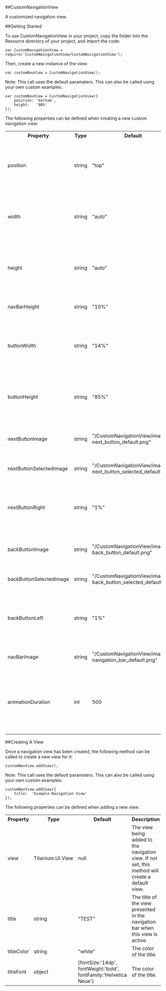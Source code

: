 ##CustomNavigationView

A customized navigation view.

##Getting Started

To use CustomNavigationView in your project, copy the folder into the Resource directory of your project, and import the code:

```
var CustomNavigationView = require('CustomNavigationView/CustomNavigationView');
```

Then, create a new instance of the view:

```
var customNavView = CustomNavigationView();
```

Note: This call uses the default paramaters.  This can also be called using your own custom examples:

```
var customNavView = CustomNavigationView({
    position: 'bottom',
    height:   '80%'
});
```

The following properties can be defined when creating a new custom navigation view:

<table>
    <tr>
        <th>Property</th>
        <th>Type</th>
        <th>Default</th>
        <th>Description</th>
    </tr>
    <tr>
        <td>position</td>
        <td>string</td>
        <td>&quot;top&quot;</td>
        <td>Defines where the navigation bar will be on the view.  This can be either &quot;top&quot; or &quot;bottom&quot;</td>
    </tr>
    <tr>
        <td>width</td>
        <td>string</td>
        <td>&quot;auto&quot;</td>
        <td>Defines the width of the navigation view (and subsequently the maximum width of all its views)</td>
    </tr>
    <tr>
        <td>height</td>
        <td>string</td>
        <td>&quot;auto&quot;</td>
        <td>Defines the height of the navigation view (and subsequently the maximum height of all its views)</td>
    </tr>
    <tr>
        <td>navBarHeight</td>
        <td>string</td>
        <td>&quot;10%&quot;</td>
        <td>Defines the height of the navigation bar</td>
    </tr>
    <tr>
        <td>buttonWidth</td>
        <td>string</td>
        <td>&quot;14%&quot;</td>
        <td>Defines the button width of the back and next buttons of the navigation view</td>
    </tr>
    <tr>
        <td>buttonHeight</td>
        <td>string</td>
        <td>&quot;85%&quot;</td>
        <td>Defines the button height of the back and next buttons of the navigation view</td>
    </tr>
    <tr>
        <td>nextButtonImage</td>
        <td>string</td>
        <td>&quot;/CustomNavigationView/images/ next_button_default.png&quot;</td>
        <td>The image of the next button (normal state)</td>
    </tr>
    <tr>
        <td>nextButtonSelectedImage</td>
        <td>string</td>
        <td>&quot;/CustomNavigationView/images/ next_button_selected_default.png&quot;</td>
        <td>The image of the next button (active state)</td>
    </tr>
    <tr>
        <td>nextButtonRight</td>
        <td>string</td>
        <td>&quot;1%&quot;</td>
        <td>Defines the padding between the next button the right-end of the navigation bar</td>
    </tr>
    <tr>
        <td>backButtonImage</td>
        <td>string</td>
        <td>&quot;/CustomNavigationView/images/ back_button_default.png&quot;</td>
        <td>The image of the back button (normal state)</td>
    </tr>
    <tr>
        <td>backButtonSelectedImage</td>
        <td>string</td>
        <td>&quot;/CustomNavigationView/images/ back_button_selected_default.png&quot;</td>
        <td>The image of the back button (active state)</td>
    </tr>
    <tr>
        <td>backButtonLeft</td>
        <td>string</td>
        <td>&quot;1%&quot;</td>
        <td>Defines the padding between the back button the left-end of the navigation bar</td>
    </tr>
    <tr>
        <td>navBarImage</td>
        <td>string</td>
        <td>&quot;/CustomNavigationView/images/ navigation_bar_default.png&quot;</td>
        <td>The image of the navigation bar</td>
    </tr>
     <tr>
        <td>animationDuration</td>
        <td>int</td>
        <td>500</td>
        <td>The time is takes (in ms) for the next view to transition onto the screen when the next or back buttons are pressed</td>
    </tr>
</table>

##Creating A View

Once a navigation view has been created, the following method can be called to create a new view for it:

```
customNavView.addView();
```

Note: This call uses the default paramaters.  This can also be called using your own custom examples:

```
customNavView.addView({
    title:	'Example Navigation View'
});
```

The following properties can be defined when adding a new view:

<table>
    <tr>
        <th>Property</th>
        <th>Type</th>
        <th>Default</th>
        <th>Description</th>
    </tr>
    <tr>
        <td>view</td>
        <td>Titanium.UI.View</td>
        <td>null</td>
        <td>The view being added to the navigation view.  If not set, this method will create a default view.</td>
    </tr>
    <tr>
        <td>title</td>
        <td>string</td>
        <td>&quot;TEST&quot;</td>
        <td>The title of the view presented in the navigation bar when this view is active.</td>
    </tr>
    <tr>
        <td>titleColor</td>
        <td>string</td>
        <td>&quot;white&quot;</td>
        <td>The color of the title.</td>
    </tr>
    <tr>
        <td>titleFont</td>
        <td>object</td>
        <td>{fontSize:'14dp', fontWeight:'bold', fontFamily:'Helvetica Neue'}</td>
        <td>The color of the title.</td>
    </tr>
</table>